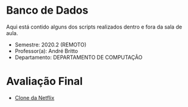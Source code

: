 # Banco de Dados
Aqui está contido alguns dos scripts realizados
dentro e fora da sala de aula. 

- Semestre: 2020.2 (REMOTO)
- Professor(a): André Britto
- Departamento: DEPARTAMENTO DE COMPUTAÇÃO

# Avaliação Final
- [Clone da Netflix](https://github.com/kaellandrade/bd_projeto)
